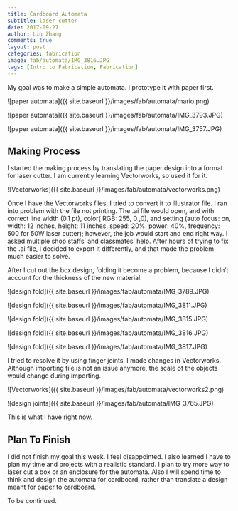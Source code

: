 ```yaml
---
title: Cardboard Automata
subtitle: laser cutter
date: 2017-09-27
author: Lin Zhang
comments: true
layout: post
categories: fabrication
image: fab/automata/IMG_3816.JPG
tags: [Intro to Fabrication, Fabrication]
---
```


My goal was to make a simple automata. I prototype it with paper first.

![paper automata]({{ site.baseurl }}/images/fab/automata/mario.png)

![paper automata]({{ site.baseurl }}/images/fab/automata/IMG_3793.JPG)

![paper automata]({{ site.baseurl }}/images/fab/automata/IMG_3757.JPG)

## Making Process

I started the making process by translating the paper design into a format for laser cutter. I am currently learning Vectorworks, so used it for it.

![Vectorworks]({{ site.baseurl }}/images/fab/automata/vectorworks.png)

Once I have the Vectorworks files, I tried to convert it to illustrator file. I ran into problem with the file not printing. The .ai file would open, and with correct line width (0.1 pt), color( RGB: 255, 0 ,0), and setting (auto focus: on, width: 12 inches, height: 11 inches, speed: 20%, power: 40%, frequency: 500 for 50W laser cutter); however, the job would start and end right way. I asked multiple shop staffs’ and classmates’ help. After hours of trying to fix the .ai file, I decided to export it differently, and that made the problem much easier to solve.

After I cut out the box design, folding it become a problem, because I didn’t account for the thickness of the new material.

![design fold]({{ site.baseurl }}/images/fab/automata/IMG_3789.JPG)

![design fold]({{ site.baseurl }}/images/fab/automata/IMG_3811.JPG)

![design fold]({{ site.baseurl }}/images/fab/automata/IMG_3815.JPG)

![design fold]({{ site.baseurl }}/images/fab/automata/IMG_3816.JPG)

![design fold]({{ site.baseurl }}/images/fab/automata/IMG_3817.JPG)

I tried to resolve it by using finger joints. I made changes in Vectorworks. Although importing file is not an issue anymore, the scale of the objects would change during importing.

![Vectorworks]({{ site.baseurl }}/images/fab/automata/vectorworks2.png)

![design joints]({{ site.baseurl }}/images/fab/automata/IMG_3765.JPG)

This is what I have right now.

## Plan To Finish

I did not finish my goal this week. I feel disappointed. I also learned I have to plan my time and projects with a realistic standard. I plan to try more way to laser cut a box or an enclosure for the automata. Also I will spend time to think and design the automata for cardboard, rather than translate a design meant for paper to cardboard.

To be continued.
